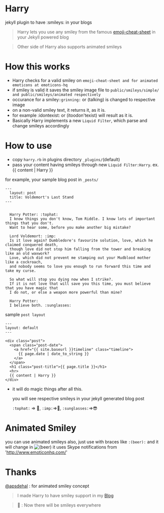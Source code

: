 Harry
=====
jekyll plugin to have :smileys: in your blogs

> Harry lets you use any smiley from the famous [emoji-cheat-sheet](https://emoji-cheat-sheet.com) in your Jekyll powered blog

> Other side of Harry also supports animated smileys

How this works
==============
* Harry checks for a valid smiley on `emoji-cheat-sheet and for animated emoticons at emoticons-hq`
* if smiley is valid it saves the smiley image file to `public/smileys/simple/ and public/smileys/animated respectively`
* occurance for a smiley`:grinning:` or (talking)  is changed to respective image
* on a non-valid smiley text, it returns it, as it is.
* for example :idontexist: or (itoodon'texist)  will result as it is.
* Basically Harry implements a new `Liquid Filter`, which parse and change smileys accordingly

How to use
==========
* copy `harry.rb` in plugins directory `_plugins/`(default)
* pass your content having smileys through new `Liquid Filter:Harry`. ex. {{ content | Harry }}

for example, your sample blog post in `_posts/`

    ---
      layout: post
      title: Voldemort's Last Stand
    ---
      
      
      Harry Potter: :tophat:
      I know things you don't know, Tom Riddle. I know lots of important things that you don't. 
      Want to hear some, before you make another big mistake?
      
      Lord Voldemort: :imp:
      Is it love again? Dumbledore's favourite solution, love, which he claimed conquered death,
      though love did not stop him falling from the tower and breaking like an old waxwork?
      Love, which did not prevent me stamping out your Mudblood mother like a cockroach,
      and nobody seems to love you enough to run forward this time and take my curse.
      
      So what will stop you dying now when I strike?.
      If it is not love that will save you this time, you must believe that you have magic that
      I do not, or else a weapon more powerful than mine?

      Harry Potter:
      I believe both. :sunglasses:
    
sample `post layout`

    ---
    layout: default
    ---
    
    <div class="post">
      <span class="post-date">
        <a href="{{ site.baseurl }}timeline" class="timeline">
          {{ page.date | date_to_string }}
        </a>
      </span>
      <h1 class="post-title">{{ page.title }}</h1>
      <hr>
      {{ content | Harry }}
    </div>
    

* it will do magic things after all this.
  
  you will see respective smileys in your jekyll generated blog post

  `:tophat:` => :tophat:, `:imp:`=>:imp:, `:sunglasses:`=>:sunglasses:

Animated Smiley
===============
you can use animated smileys also, just use with braces like `:(beer):` and it will change in <img src='http://www.emoticonhq.com/images/Skype/beer.gif' title='(beer)'>
it uses Skype notifications from 'http://www.emoticonhq.com/'

Thanks
======
[@apsdehal](https://github.com/apsdehal) : for animated smiley concept

> I made Harry to have smiley support in my [Blog](https://pravj.github.io)

> :santa: : Now there will be smileys everywhere
